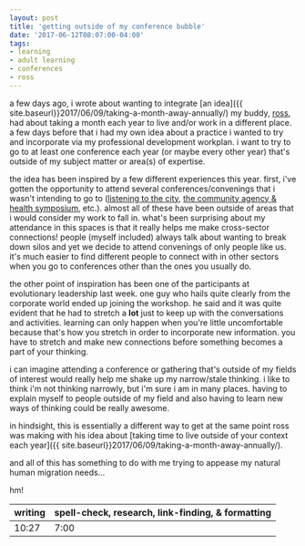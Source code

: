 ```yaml
---
layout: post
title: 'getting outside of my conference bubble'
date: '2017-06-12T08:07:00-04:00'
tags:
- learning
- adult learning
- conferences
- ross
--- 
```


a few days ago, i wrote about wanting to integrate [an idea]({{ site.baseurl}}2017/06/09/taking-a-month-away-annually/) my buddy, [ross](https://twitter.com/Rchanowski), had about taking a month each year to live and/or work in a different place. a few days before that i had my own idea about a practice i wanted to try and incorporate via my professional development workplan. i want to try to go to at least one conference each year (or maybe every other year) that's outside of my subject matter or area(s) of expertise.

the idea has been inspired by a few different experiences this year. first, i've gotten the opportunity to attend several conferences/convenings that i wasn't intending to go to ([listening to the city](https://listeningtothecity.wordpress.com/), [the community agency & health symposium](https://www.healthandcommunity.org/symposium/), etc.). almost all of these have been outside of areas that i would consider my work to fall in. what's been surprising about my attendance in this spaces is that it really helps me make cross-sector connections! people (myself included) always talk about wanting to break down silos and yet we decide to attend convenings of only people like us. it's much easier to find different people to connect with in other sectors when you go to conferences other than the ones you usually do.

the other point of inspiration has been one of the participants at evolutionary leadership last week. one guy who hails quite clearly from the corporate world ended up joining the workshop. he said and it was quite evident that he had to stretch a **lot** just to keep up with the conversations and activities. learning can only happen when you're little uncomfortable because that's how you stretch in order to incorporate new information. you have to stretch and make new connections before something becomes a part of your thinking. 

i can imagine attending a conference or gathering that's outside of my fields of interest would really help me shake up my narrow/stale thinking. i like to think i'm not thinking narrowly, but i'm sure i am in many places. having to explain myself to people outside of my field and also having to learn new ways of thinking could be really awesome.

in hindsight, this is essentially a different way to get at the same point ross was making with his idea about [taking time to live outside of your context each year]({{ site.baseurl}}2017/06/09/taking-a-month-away-annually/).

and all of this has something to do with me trying to appease my natural human migration needs... 

hm!

<table>
	<thead>
		<tr>
			<th>writing</th>
			<th>spell-check, research, link-finding, & formatting</th>
		</tr>
	</thead>
	<tbody>
		<tr>
			<td>10:27</td>
			<td>7:00</td>
		</tr>
	</tbody>
</table>